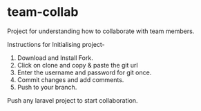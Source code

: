# team-collab
Project for understanding how to collaborate with team members.

Instructions for Initialising project-

1. Download and Install Fork.
2. Click on clone and copy & paste the git url
3. Enter the username and password for git once.
4. Commit changes and add comments.
5. Push to your branch.



Push any laravel project to start collaboration.
